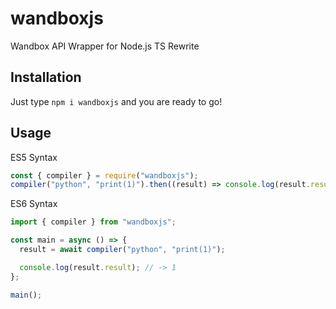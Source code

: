# wandboxjs

Wandbox API Wrapper for Node.js TS Rewrite

## Installation

Just type `npm i wandboxjs` and you are ready to go!

## Usage

ES5 Syntax

```js
const { compiler } = require("wandboxjs");
compiler("python", "print(1)").then((result) => console.log(result.result)); // -> 1
```

ES6 Syntax

```js
import { compiler } from "wandboxjs";

const main = async () => {
  result = await compiler("python", "print(1)");

  console.log(result.result); // -> 1
};

main();
```
